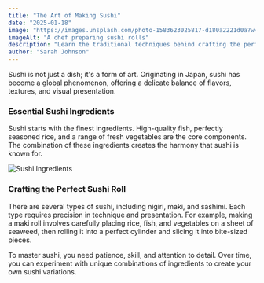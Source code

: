 ```yaml
---
title: "The Art of Making Sushi"
date: "2025-01-18"
image: "https://images.unsplash.com/photo-1583623025817-d180a2221d0a?w=250&h=250"
imageAlt: "A chef preparing sushi rolls"
description: "Learn the traditional techniques behind crafting the perfect sushi."
author: "Sarah Johnson"
---
```


Sushi is not just a dish; it's a form of art. Originating in Japan, sushi has become a global phenomenon, offering a delicate balance of flavors, textures, and visual presentation.

### Essential Sushi Ingredients
Sushi starts with the finest ingredients. High-quality fish, perfectly seasoned rice, and a range of fresh vegetables are the core components. The combination of these ingredients creates the harmony that sushi is known for.

![Sushi Ingredients](https://example.com/sushi-ingredients.jpg)

### Crafting the Perfect Sushi Roll
There are several types of sushi, including nigiri, maki, and sashimi. Each type requires precision in technique and presentation. For example, making a maki roll involves carefully placing rice, fish, and vegetables on a sheet of seaweed, then rolling it into a perfect cylinder and slicing it into bite-sized pieces.

To master sushi, you need patience, skill, and attention to detail. Over time, you can experiment with unique combinations of ingredients to create your own sushi variations.


